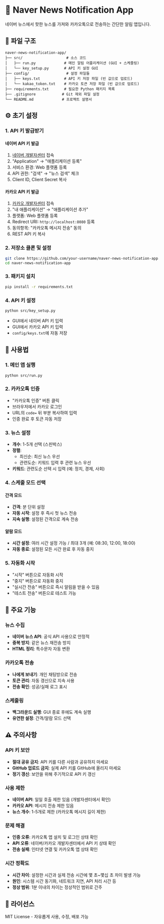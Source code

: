 # 📰 Naver News Notification App

네이버 뉴스에서 핫한 뉴스를 가져와 카카오톡으로 전송하는 간단한 알림 앱입니다.

## 📁 파일 구조

```
naver-news-notification-app/
├── src/                    # 소스 코드
│   ├── run.py             # 메인 알림 어플리케이션 (GUI + 스케줄링)
│   └── key_setup.py       # API 키 설정 GUI
├── config/                 # 설정 파일들
│   ├── keys.txt           # API 키 저장 파일 (빈 값으로 업로드)
│   └── kakao_token.txt    # 카카오 토큰 저장 파일 (빈 값으로 업로드)
├── requirements.txt       # 필요한 Python 패키지 목록
├── .gitignore            # Git 제외 파일 설정
└── README.md             # 프로젝트 설명서
```


## ⚙️ 초기 설정

### 1. API 키 발급받기

#### 네이버 API 키 발급
1. [네이버 개발자센터](https://developers.naver.com/) 접속
2. "Application" → "애플리케이션 등록"
3. 서비스 환경: Web 플랫폼 등록
4. API 권한: "검색" → "뉴스 검색" 체크
5. Client ID, Client Secret 복사

#### 카카오 API 키 발급
1. [카카오 개발자센터](https://developers.kakao.com/) 접속
2. "내 애플리케이션" → "애플리케이션 추가"
3. 플랫폼: Web 플랫폼 등록
4. Redirect URI: `http://localhost:8080` 등록
5. 동의항목: "카카오톡 메시지 전송" 동의
6. REST API 키 복사

### 2. 저장소 클론 및 설정
```bash
git clone https://github.com/your-username/naver-news-notification-app.git
cd naver-news-notification-app
```

### 3. 패키지 설치
```bash
pip install -r requirements.txt
```

### 4. API 키 설정
```bash
python src/key_setup.py
```
- GUI에서 네이버 API 키 입력
- GUI에서 카카오 API 키 입력
- `config/keys.txt`에 자동 저장


## 🚀 사용법

### 1. 메인 앱 실행
```bash
python src/run.py
```

### 2. 카카오톡 인증
- "카카오톡 인증" 버튼 클릭
- 브라우저에서 카카오 로그인
- URL의 `code=` 뒤 부분 복사하여 입력
- 인증 완료 후 토큰 자동 저장

### 3. 뉴스 설정
- **개수**: 1-5개 선택 (스핀박스)
- **정렬**: 
  - 최신순: 최신 뉴스 우선
  - 관련도순: 키워드 입력 후 관련 뉴스 우선
- **키워드**: 관련도순 선택 시 입력 (예: 정치, 경제, 사회)

### 4. 스케줄 모드 선택

#### 간격 모드
- **간격**: 분 단위 설정
- **자동 시작**: 설정 후 즉시 첫 뉴스 전송
- **지속 실행**: 설정된 간격으로 계속 전송

#### 알람 모드
- **시간 설정**: 여러 시간 설정 가능 / 최대 3개 (예: 08:30, 12:00, 18:00)
- **자동 종료**: 설정된 모든 시간 완료 후 자동 중지

### 5. 자동화 시작
- "시작" 버튼으로 자동화 시작
- "중지" 버튼으로 자동화 중지
- "실시간 전송" 버튼으로 즉시 알림을 받을 수 있음 
- "테스트 전송" 버튼으로 테스트 가능


## 🔧 주요 기능

### 뉴스 수집
- **네이버 뉴스 API**: 공식 API 사용으로 안정적
- **중복 방지**: 같은 뉴스 재전송 방지
- **HTML 정리**: 특수문자 자동 변환

### 카카오톡 전송
- **나에게 보내기**: 개인 채팅방으로 전송
- **토큰 관리**: 자동 갱신으로 지속 사용
- **전송 확인**: 성공/실패 로그 표시

### 스케줄링
- **백그라운드 실행**: GUI 종료 후에도 계속 실행
- **유연한 설정**: 간격/알람 모드 선택


## ⚠️ 주의사항

### API 키 보안
- **절대 공유 금지**: API 키를 다른 사람과 공유하지 마세요
- **GitHub 업로드 금지**: 실제 API 키를 GitHub에 올리지 마세요
- **정기 갱신**: 보안을 위해 주기적으로 API 키 갱신

### 사용 제한
- **네이버 API**: 일일 호출 제한 있음 (개발자센터에서 확인)
- **카카오 API**: 메시지 전송 제한 있음
- **뉴스 개수**: 1-5개로 제한 (카카오톡 메시지 길이 제한)

### 문제 해결
- **인증 오류**: 카카오톡 앱 설치 및 로그인 상태 확인
- **API 오류**: 네이버/카카오 개발자센터에서 API 키 상태 확인
- **전송 실패**: 인터넷 연결 및 카카오톡 앱 상태 확인

### 시간 정확도
- **시간 차이**: 설정한 시간과 실제 전송 시간에 몇 초~몇십 초 차이 발생 가능
- **원인**: 시스템 시간 동기화, 네트워크 지연, API 처리 시간 등
- **정상 범위**: 1분 이내의 차이는 정상적인 범위로 간주


## 📝 라이선스

MIT License - 자유롭게 사용, 수정, 배포 가능